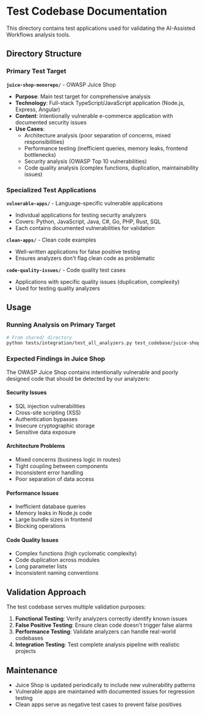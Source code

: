 # Test Codebase Documentation

This directory contains test applications used for validating the AI-Assisted Workflows analysis tools.

## Directory Structure

### Primary Test Target

**`juice-shop-monorepo/`** - OWASP Juice Shop
- **Purpose**: Main test target for comprehensive analysis
- **Technology**: Full-stack TypeScript/JavaScript application (Node.js, Express, Angular)
- **Content**: Intentionally vulnerable e-commerce application with documented security issues
- **Use Cases**: 
  - Architecture analysis (poor separation of concerns, mixed responsibilities)
  - Performance testing (inefficient queries, memory leaks, frontend bottlenecks)
  - Security analysis (OWASP Top 10 vulnerabilities)
  - Code quality analysis (complex functions, duplication, maintainability issues)

### Specialized Test Applications

**`vulnerable-apps/`** - Language-specific vulnerable applications
- Individual applications for testing security analyzers
- Covers: Python, JavaScript, Java, C#, Go, PHP, Rust, SQL
- Each contains documented vulnerabilities for validation

**`clean-apps/`** - Clean code examples
- Well-written applications for false positive testing
- Ensures analyzers don't flag clean code as problematic

**`code-quality-issues/`** - Code quality test cases
- Applications with specific quality issues (duplication, complexity)
- Used for testing quality analyzers

## Usage

### Running Analysis on Primary Target

```bash
# From shared/ directory
python tests/integration/test_all_analyzers.py test_codebase/juice-shop-monorepo
```

### Expected Findings in Juice Shop

The OWASP Juice Shop contains intentionally vulnerable and poorly designed code that should be detected by our analyzers:

#### Security Issues
- SQL injection vulnerabilities
- Cross-site scripting (XSS)
- Authentication bypasses
- Insecure cryptographic storage
- Sensitive data exposure

#### Architecture Problems
- Mixed concerns (business logic in routes)
- Tight coupling between components
- Inconsistent error handling
- Poor separation of data access

#### Performance Issues
- Inefficient database queries
- Memory leaks in Node.js code
- Large bundle sizes in frontend
- Blocking operations

#### Code Quality Issues
- Complex functions (high cyclomatic complexity)
- Code duplication across modules
- Long parameter lists
- Inconsistent naming conventions

## Validation Approach

The test codebase serves multiple validation purposes:

1. **Functional Testing**: Verify analyzers correctly identify known issues
2. **False Positive Testing**: Ensure clean code doesn't trigger false alarms
3. **Performance Testing**: Validate analyzers can handle real-world codebases
4. **Integration Testing**: Test complete analysis pipeline with realistic projects

## Maintenance

- Juice Shop is updated periodically to include new vulnerability patterns
- Vulnerable apps are maintained with documented issues for regression testing
- Clean apps serve as negative test cases to prevent false positives